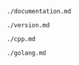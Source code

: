 ```include
./documentation.md
```

```include
./version.md
```

```include
./cpp.md
```

```include
./golang.md
```
